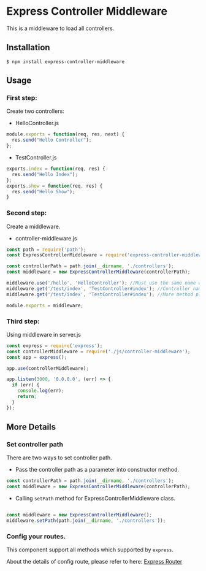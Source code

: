 # Express Controller Middleware

This is a middleware to load all controllers.

## Installation

```
$ npm install express-controller-middleware
```

## Usage

### First step:

Create two controllers:

* HelloController.js

```js
module.exports = function(req, res, next) {
  res.send("Hello Controller");
};
```

* TestController.js

```js
exports.index = function(req, res) {
  res.send("Hello Index");
};
exports.show = function(req, res) {
  res.send("Hello Show");
}
```

### Second step:

Create a middleware.

* controller-middleware.js

```js
const path = require('path');
const ExpressControllerMiddleware = require('express-controller-middleware');

const controllerPath = path.join(__dirname, './controllers');
const middleware = new ExpressControllerMiddleware(controllerPath);

middleware.use('/hello', 'HelloController'); //Must use the same name with file name.
middleware.get('/test/index', 'TestController#index'); //Controller name and action name separated by '#'
middleware.get('/test/index', 'TestController#index'); //More method please refer to 'express'

module.exports = middleware;
```

### Third step:

Using middleware in server.js

```js
const express = require('express');
const controllerMiddleware = require('./js/controller-middleware');
const app = express();

app.use(controllerMiddleware);

app.listen(3000, '0.0.0.0', (err) => {
  if (err) {
    console.log(err);
    return;
  }
});

```

## More Details

### Set controller path

There are two ways to set controller path.

* Pass the controller path as a parameter into constructor method.

```js
const controllerPath = path.join(__dirname, './controllers');
const middleware = new ExpressControllerMiddleware(controllerPath);
```

* Calling `setPath` method for ExpressControllerMiddleware class.

```js

const middleware = new ExpressControllerMiddleware();
middleware.setPath(path.join(__dirname, './controllers'));
```

### Config your routes.

This component support all methods which supported by `express`.

About the details of config route, please refer to here: [Express Router](http://www.expressjs.com.cn/guide/routing.html)
